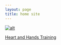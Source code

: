 ```yaml
---
layout: page
title: home site
---
```


[![alt](https://www.keepandshare.com/graphics/thirdparty/oem_logos/10/183130-1423513517.jpg)](https://heartandhandstraining.github.io/main/)

[Heart and Hands Training](http://www.heartandhandstraining.com)
